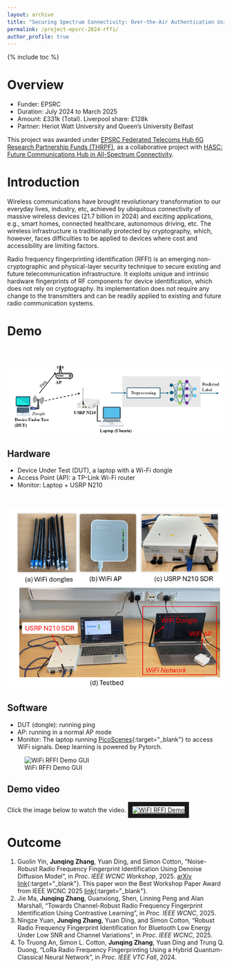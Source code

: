 ```yaml
---
layout: archive
title: "Securing Spectrum Connectivity: Over-the-Air Authentication Using Radio Frequency Fingerprinting"
permalink: /project-epsrc-2024-rffi/
author_profile: true
---
```

{% include toc %} 

# Overview
* Funder: EPSRC
* Duration: July 2024 to March 2025
* Amount: £331k (Total). Liverpool share: £128k
* Partner: Heriot Watt University and Queen’s University Belfast

This project was awarded under [EPSRC Federated Telecoms Hub 6G Research Partnership Funds (THRPF)](https://www.federated-telecoms-hubs.org/), as a collaborative project with [HASC: Future
Communications Hub in All-Spectrum Connectivity](https://allspectrumhub.org/). 

# Introduction
Wireless communications have brought revolutionary transformation to our everyday lives, industry, etc, achieved by ubiquitous connectivity of massive wireless devices (21.7 billion in 2024) and exciting applications, e.g., smart homes, connected healthcare, autonomous driving, etc. The wireless infrastructure is traditionally protected by cryptography, which, however, faces difficulties to be applied to devices where cost and accessibility are limiting factors.

Radio frequency fingerprinting identification (RFFI) is an emerging non-cryptographic and physical-layer security technique to secure existing and future telecommunication infrastructure. It exploits unique and intrinsic hardware fingerprints of RF components for device identification, which does not rely on cryptography. Its implementation does not require any change to the transmitters and can be readily applied to existing and future radio communication systems. 

# Demo
<br />
<br/><img src='/images/rffi/RFFI_WiFI_demo_setup.png'>
<br />

## Hardware
* Device Under Test (DUT), a laptop with a Wi-Fi dongle
* Access Point (AP): a TP-Link Wi-Fi router
* Monitor: Laptop + USRP N210
<br />
<br/><img src='/images/rffi/wifi_rffi_hardware.png'>
<br />


## Software
* DUT (dongle): running ping
* AP: running in a normal AP mode
* Monitor: The laptop running [PicoScenes](https://ps.zpj.io/){:target="_blank"}  to access WiFi signals. Deep learning is powered by Pytorch.
<figure>
  <img src="{{site.url}}/images/rffi/wifi_rffi_ui.png" alt="WiFi RFFI Demo GUI" width="800"/>
  <figcaption>WiFi RFFI Demo GUI</figcaption>
</figure>

## Demo video
Click the image below to watch the video.
<a href="https://youtu.be/ENHphVejPpA" target="_blank"><img src="{{ site.url }}/images/rffi/wifi_rffi_demo_frontpage.png" alt="WiFI RFFI Demo" width="800" border="10" /></a>

# Outcome
1. Guolin Yin, **Junqing Zhang**, Yuan Ding, and Simon Cotton, “Noise-Robust Radio Frequency Fingerprint Identification Using Denoise Diffusion Model”, in _Proc. IEEE WCNC Workshop_, 2025. [arXiv link](https://arxiv.org/abs/2503.05514){:target="_blank"}. This paper won the Best Workshop Paper Award from IEEE WCNC 2025 [link](https://wcnc2025.ieee-wcnc.org/program-0/program-glance/best-paper-awards){:target="_blank"}. 
1. Jie Ma, **Junqing Zhang**, Guanxiong, Shen, Linning Peng and Alan Marshall, “Towards Channel-Robust Radio Frequency Fingerprint Identification Using Contrastive Learning”, in _Proc. IEEE WCNC_, 2025.
1. Ningze Yuan, **Junqing Zhang**, Yuan Ding, and Simon Cotton, “Robust Radio Frequency Fingerprint Identification for Bluetooth Low Energy Under Low SNR and Channel Variations”, in _Proc. IEEE WCNC_, 2025.
1. To Truong An, Simon L. Cotton, **Junqing Zhang**, Yuan Ding and Trung Q. Duong, “LoRa Radio Frequency Fingerprinting Using a Hybrid Quantum-Classical Neural Network”, in _Proc. IEEE VTC Fall_, 2024.
